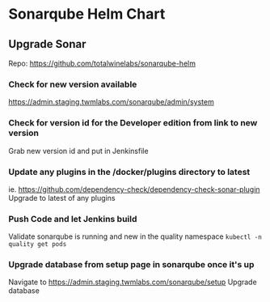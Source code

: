 # Sonarqube Helm Chart

##  Upgrade Sonar
Repo: https://github.com/totalwinelabs/sonarqube-helm

### Check for new version available
https://admin.staging.twmlabs.com/sonarqube/admin/system

### Check for version id for the Developer edition from link to new version
Grab new version id and put in Jenkinsfile 

### Update any plugins in the /docker/plugins directory to latest
ie. https://github.com/dependency-check/dependency-check-sonar-plugin
Upgrade to latest of any plugins

### Push Code and let Jenkins build
Validate sonarqube is running and new in the quality namespace
```kubectl -n quality get pods```

### Upgrade database from setup page in sonarqube once it's up
Navigate to https://admin.staging.twmlabs.com/sonarqube/setup
Upgrade database